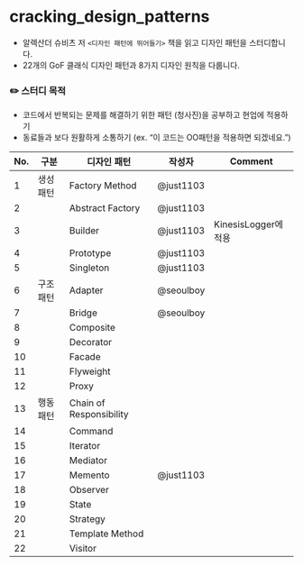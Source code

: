 # cracking_design_patterns 

* 알렉산더 슈비츠 저 `<디자인 패턴에 뛰어들기>` 책을 읽고 디자인 패턴을 스터디합니다.
* 22개의 GoF 클래식 디자인 패턴과 8가지 디자인 원칙을 다룹니다.

### ✏️ 스터디 목적
* 코드에서 반복되는 문제를 해결하기 위한 패턴 (청사진)을 공부하고 현업에 적용하기
* 동료들과 보다 원활하게 소통하기 (ex. “이 코드는 OO패턴을 적용하면 되겠네요.”)

|No.|구분|디자인 패턴|작성자|Comment|
|-|-|-|-|-|
|1|생성 패턴|Factory Method|@just1103||
|2||Abstract Factory|@just1103||
|3||Builder|@just1103|KinesisLogger에 적용|
|4||Prototype|@just1103||
|5||Singleton|@just1103||
|6|구조 패턴|Adapter|@seoulboy||
|7||Bridge|@seoulboy||
|8||Composite|||
|9||Decorator|||
|10||Facade|||
|11||Flyweight|||
|12||Proxy|||
|13|행동 패턴|Chain of Responsibility|||
|14||Command|||
|15||Iterator|||
|16||Mediator|||
|17||Memento|@just1103||
|18||Observer|||
|19||State|||
|20||Strategy|||
|21||Template Method|||
|22||Visitor|||
